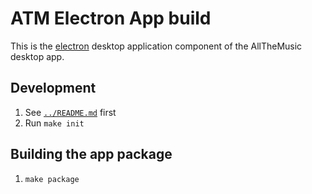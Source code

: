 # ATM Electron App build

This is the [electron][] desktop application component of the AllTheMusic desktop app.

## Development

1. See [`../README.md`][parent-readme] first
2. Run `make init`

## Building the app package

1. `make package`

[electron]: https://github.com/atom/electron
[parent-readme]: ../README.md
